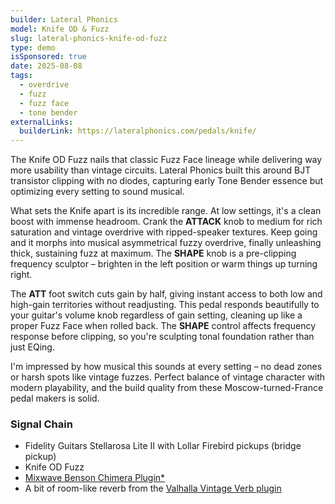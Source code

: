 ```yaml
---
builder: Lateral Phonics
model: Knife OD & Fuzz
slug: lateral-phonics-knife-od-fuzz
type: demo
isSponsored: true
date: 2025-08-08
tags:
  - overdrive
  - fuzz
  - fuzz face
  - tone bender
externalLinks:
  builderLink: https://lateralphonics.com/pedals/knife/
---
```


The Knife OD Fuzz nails that classic Fuzz Face lineage while delivering way more usability than vintage circuits. Lateral Phonics built this around BJT transistor clipping with no diodes, capturing early Tone Bender essence but optimizing every setting to sound musical.

What sets the Knife apart is its incredible range. At low settings, it's a clean boost with immense headroom. Crank the **ATTACK** knob to medium for rich saturation and vintage overdrive with ripped-speaker textures. Keep going and it morphs into musical asymmetrical fuzzy overdrive, finally unleashing thick, sustaining fuzz at maximum. The **SHAPE** knob is a pre-clipping frequency sculptor – brighten in the left position or warm things up turning right.

The **ATT** foot switch cuts gain by half, giving instant access to both low and high-gain territories without readjusting. This pedal responds beautifully to your guitar's volume knob regardless of gain setting, cleaning up like a proper Fuzz Face when rolled back. The **SHAPE** control affects frequency response before clipping, so you're sculpting tonal foundation rather than just EQing.

I'm impressed by how musical this sounds at every setting – no dead zones or harsh spots like vintage fuzzes. Perfect balance of vintage character with modern playability, and the build quality from these Moscow-turned-France pedal makers is solid.

### Signal Chain

- Fidelity Guitars Stellarosa Lite II with Lollar Firebird pickups (bridge pickup)
- Knife OD Fuzz
- [Mixwave Benson Chimera Plugin\*](https://sweetwater.sjv.io/B0N2PL)
- A bit of room-like reverb from the [Valhalla Vintage Verb plugin](https://valhalladsp.com/shop/reverb/valhalla-vintage-verb/)
